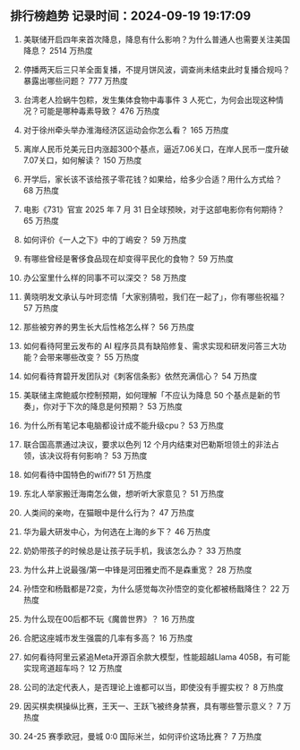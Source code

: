 
## 排行榜趋势 记录时间：2024-09-19 19:17:09
  
  1. 美联储开启四年来首次降息，降息有什么影响？为什么普通人也需要关注美国降息？ 2514 万热度
    
  2. 停播两天后三只羊全面复播，不提月饼风波，调查尚未结束此时复播合规吗？暴露出哪些问题？ 777 万热度
    
  3. 台湾老人捡蜗牛包粽，发生集体食物中毒事件 3 人死亡，为何会出现这种情况？可能是哪种毒素导致？ 476 万热度
    
  4. 对于徐州牵头举办淮海经济区运动会你怎么看？ 165 万热度
    
  5. 离岸人民币兑美元日内涨超300个基点，逼近7.06关口，在岸人民币一度升破7.07关口，如何解读？ 150 万热度
    
  6. 开学后，家长该不该给孩子零花钱？如果给，给多少合适？用什么方式给？ 68 万热度
    
  7. 电影《731》官宣 2025 年 7 月 31 日全球预映，对于这部电影你有何期待？ 65 万热度
    
  8. 如何评价《一人之下》中的丁嶋安？ 59 万热度
    
  9. 有哪些曾经是奢侈食品现在却变得平民化的食物？ 59 万热度
    
  10. 办公室里什么样的同事不可以深交？ 58 万热度
    
  11. 黄晓明发文承认与叶珂恋情「大家别猜啦，我们在一起了」，你有哪些祝福？ 57 万热度
    
  12. 那些被穷养的男生长大后性格怎么样？ 56 万热度
    
  13. 如何看待阿里云发布的 AI 程序员具有缺陷修复、需求实现和研发问答三大功能？会带来哪些改变？ 55 万热度
    
  14. 如何看待育碧开发团队对《刺客信条影》依然充满信心？ 54 万热度
    
  15. 美联储主席鲍威尔控制预期，如何理解「不应认为降息 50 个基点是新的节奏」，你对于下次的降息是何预期？ 53 万热度
    
  16. 为什么所有笔记本电脑都设计成不能升级cpu？ 53 万热度
    
  17. 联合国高票通过决议，要求以色列 12 个月内结束对巴勒斯坦领土的非法占领，该决议将有何影响？ 53 万热度
    
  18. 如何看待中国特色的wifi7? 51 万热度
    
  19. 东北人举家搬迁海南怎么做，想听听大家意见？ 51 万热度
    
  20. 人类间的亲吻，在猫眼中是什么行为？ 47 万热度
    
  21. 华为最大研发中心，为何选在上海的乡下？ 46 万热度
    
  22. 奶奶带孩子的时候总是让孩子玩手机，我该怎么办？ 33 万热度
    
  23. 为什么井上说最强/第一中锋是河田雅史而不是森重宽？ 28 万热度
    
  24. 孙悟空和杨戬都是72变，为什么感觉每次孙悟空的变化都被杨戬降住？ 22 万热度
    
  25. 为什么现在00后都不玩《魔兽世界》？ 16 万热度
    
  26. 合肥这座城市发生强震的几率有多高？ 16 万热度
    
  27. 如何看待阿里云紧追Meta开源百余款大模型，性能超越Llama 405B，有可能实现弯道超车吗？ 12 万热度
    
  28. 公司的法定代表人，是否理论上谁都可以当，即使没有手握实权？ 8 万热度
    
  29. 因买棋卖棋操纵比赛，王天一、王跃飞被终身禁赛，具有哪些警示意义？ 7 万热度
    
  30. 24-25 赛季欧冠，曼城 0:0 国际米兰，如何评价这场比赛？ 7 万热度
    